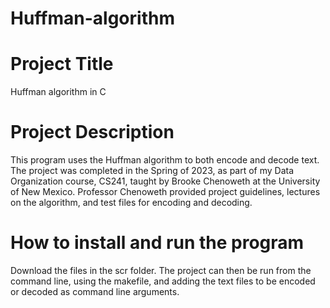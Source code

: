 # Huffman-algorithm

# Project Title
Huffman algorithm in C

# Project Description
This program uses the Huffman algorithm to both encode and decode text. The project was completed in the Spring of 2023, as part of my Data Organization course, CS241, taught by Brooke Chenoweth at the University of New Mexico. Professor Chenoweth provided project guidelines, lectures on the algorithm, and test files for encoding and decoding.

# How to install and run the program
Download the files in the scr folder. The project can then be run from the command line, using the makefile, and adding the text files to be encoded or decoded as command line arguments.  

